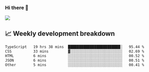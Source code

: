 ### Hi there 👋
<img align="center" src="https://github-readme-stats.vercel.app/api?username=Tumao727&show_icons=true&hide_title=true&theme=dracula" />


## 📈 Weekly development breakdown
<!--START_SECTION:waka-->

```txt
TypeScript   19 hrs 38 mins  ████████████████████████░   95.44 %
CSS          33 mins         ▓░░░░░░░░░░░░░░░░░░░░░░░░   02.69 %
HTML         6 mins          ░░░░░░░░░░░░░░░░░░░░░░░░░   00.52 %
JSON         6 mins          ░░░░░░░░░░░░░░░░░░░░░░░░░   00.51 %
Other        5 mins          ░░░░░░░░░░░░░░░░░░░░░░░░░   00.41 %
```

<!--END_SECTION:waka-->